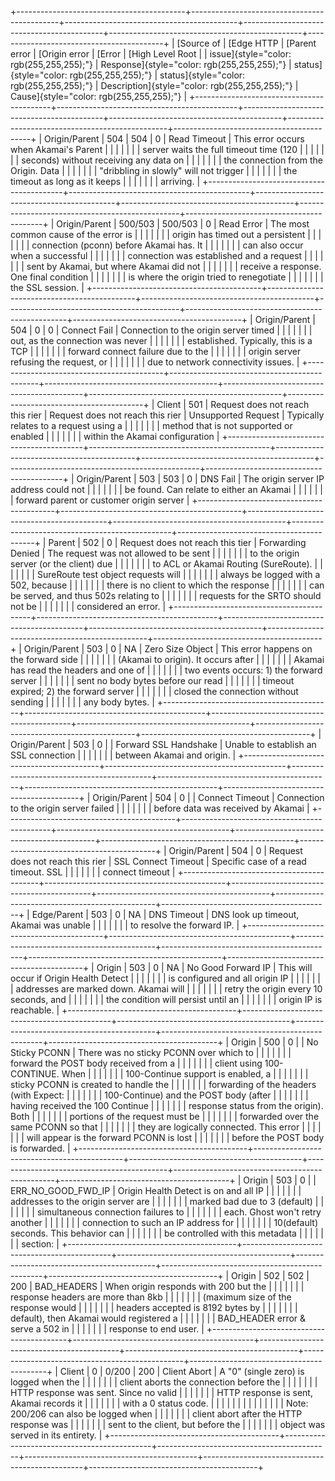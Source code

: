 +------------------------------------------+---------------------------------------------+-------------------------------------------+-------------------------------------------+------------------------------------------------+------------------------------------------+
| [Source of                               | [Edge HTTP                                  | [Parent error                             | [Origin error                             | [Error                                         | [High Level Root                         |
| issue]{style="color: rgb(255,255,255);"} | Response]{style="color: rgb(255,255,255);"} | status]{style="color: rgb(255,255,255);"} | status]{style="color: rgb(255,255,255);"} | Description]{style="color: rgb(255,255,255);"} | Cause]{style="color: rgb(255,255,255);"} |
+------------------------------------------+---------------------------------------------+-------------------------------------------+-------------------------------------------+------------------------------------------------+------------------------------------------+
| Origin/Parent                            | 504                                         | 504                                       | 0                                         | Read Timeout                                   | This error occurs when Akamai\'s Parent  |
|                                          |                                             |                                           |                                           |                                                | server waits the full timeout time (120  |
|                                          |                                             |                                           |                                           |                                                | seconds) without receiving any data on   |
|                                          |                                             |                                           |                                           |                                                | the connection from the Origin. Data     |
|                                          |                                             |                                           |                                           |                                                | \"dribbling in slowly\" will not trigger |
|                                          |                                             |                                           |                                           |                                                | the timeout as long as it keeps          |
|                                          |                                             |                                           |                                           |                                                | arriving.                                |
+------------------------------------------+---------------------------------------------+-------------------------------------------+-------------------------------------------+------------------------------------------------+------------------------------------------+
| Origin/Parent                            | 500/503                                     | 500/503                                   | 0                                         | Read Error                                     | The most common cause of the error is    |
|                                          |                                             |                                           |                                           |                                                | origin has timed out a persistent        |
|                                          |                                             |                                           |                                           |                                                | connection (pconn) before Akamai has. It |
|                                          |                                             |                                           |                                           |                                                | can also occur when a successful         |
|                                          |                                             |                                           |                                           |                                                | connection was established and a request |
|                                          |                                             |                                           |                                           |                                                | sent by Akamai, but where Akamai did not |
|                                          |                                             |                                           |                                           |                                                | receive a response. One final condition  |
|                                          |                                             |                                           |                                           |                                                | is where the origin tried to renegotiate |
|                                          |                                             |                                           |                                           |                                                | the SSL session.                         |
+------------------------------------------+---------------------------------------------+-------------------------------------------+-------------------------------------------+------------------------------------------------+------------------------------------------+
| Origin/Parent                            | 504                                         | 0                                         | 0                                         | Connect Fail                                   | Connection to the origin server timed    |
|                                          |                                             |                                           |                                           |                                                | out, as the connection was never         |
|                                          |                                             |                                           |                                           |                                                | established. Typically, this is a TCP    |
|                                          |                                             |                                           |                                           |                                                | forward connect failure due to the       |
|                                          |                                             |                                           |                                           |                                                | origin server refusing the request, or   |
|                                          |                                             |                                           |                                           |                                                | due to network connectivity issues.      |
+------------------------------------------+---------------------------------------------+-------------------------------------------+-------------------------------------------+------------------------------------------------+------------------------------------------+
| Client                                   | 501                                         | Request does not reach this rier          | Request does not reach this rier          | Unsupported Request                            | Typically relates to a request using a   |
|                                          |                                             |                                           |                                           |                                                | method that is not supported or enabled  |
|                                          |                                             |                                           |                                           |                                                | within the Akamai configuration          |
+------------------------------------------+---------------------------------------------+-------------------------------------------+-------------------------------------------+------------------------------------------------+------------------------------------------+
| Origin/Parent                            | 503                                         | 503                                       | 0                                         | DNS Fail                                       | The origin server IP address could not   |
|                                          |                                             |                                           |                                           |                                                | be found. Can relate to either an Akamai |
|                                          |                                             |                                           |                                           |                                                | forward parent or customer origin server |
+------------------------------------------+---------------------------------------------+-------------------------------------------+-------------------------------------------+------------------------------------------------+------------------------------------------+
| Parent                                   | 502                                         | 0                                         | Request does not reach this tier          | Forwarding Denied                              | The request was not allowed to be sent   |
|                                          |                                             |                                           |                                           |                                                | to the origin server (or the client) due |
|                                          |                                             |                                           |                                           |                                                | to ACL or Akamai Routing (SureRoute).    |
|                                          |                                             |                                           |                                           |                                                | SureRoute test object requests will      |
|                                          |                                             |                                           |                                           |                                                | always be logged with a 502, because     |
|                                          |                                             |                                           |                                           |                                                | there is no client to which the response |
|                                          |                                             |                                           |                                           |                                                | can be served, and thus 502s relating to |
|                                          |                                             |                                           |                                           |                                                | requests for the SRTO should not be      |
|                                          |                                             |                                           |                                           |                                                | considered an error.                     |
+------------------------------------------+---------------------------------------------+-------------------------------------------+-------------------------------------------+------------------------------------------------+------------------------------------------+
| Origin/Parent                            | 503                                         | 0                                         | NA                                        | Zero Size Object                               | This error happens on the forward side   |
|                                          |                                             |                                           |                                           |                                                | (Akamai to origin). It occurs after      |
|                                          |                                             |                                           |                                           |                                                | Akamai has read the headers and one of   |
|                                          |                                             |                                           |                                           |                                                | two events occurs: 1) the forward server |
|                                          |                                             |                                           |                                           |                                                | sent no body bytes before our read       |
|                                          |                                             |                                           |                                           |                                                | timeout expired; 2) the forward server   |
|                                          |                                             |                                           |                                           |                                                | closed the connection without sending    |
|                                          |                                             |                                           |                                           |                                                | any body bytes.                          |
+------------------------------------------+---------------------------------------------+-------------------------------------------+-------------------------------------------+------------------------------------------------+------------------------------------------+
| Origin/Parent                            | 503                                         | 0                                         |                                           | Forward SSL Handshake                          | Unable to establish an SSL connection    |
|                                          |                                             |                                           |                                           |                                                | between Akamai and origin.               |
+------------------------------------------+---------------------------------------------+-------------------------------------------+-------------------------------------------+------------------------------------------------+------------------------------------------+
| Origin/Parent                            | 504                                         | 0                                         |                                           | Connect Timeout                                | Connection to the origin server failed   |
|                                          |                                             |                                           |                                           |                                                | before data was received by Akamai       |
+------------------------------------------+---------------------------------------------+-------------------------------------------+-------------------------------------------+------------------------------------------------+------------------------------------------+
| Origin/Parent                            | 504                                         | 0                                         | Request does not reach this rier          | SSL Connect Timeout                            | Specific case of a read timeout. SSL     |
|                                          |                                             |                                           |                                           |                                                | connect timeout                          |
+------------------------------------------+---------------------------------------------+-------------------------------------------+-------------------------------------------+------------------------------------------------+------------------------------------------+
| Edge/Parent                              | 503                                         | 0                                         | NA                                        | DNS Timeout                                    | DNS look up timeout, Akamai was unable   |
|                                          |                                             |                                           |                                           |                                                | to resolve the forward IP.               |
+------------------------------------------+---------------------------------------------+-------------------------------------------+-------------------------------------------+------------------------------------------------+------------------------------------------+
| Origin                                   | 503                                         | 0                                         | NA                                        | No Good Forward IP                             | This will occur if Origin Health Detect  |
|                                          |                                             |                                           |                                           |                                                | is configured and all origin IP          |
|                                          |                                             |                                           |                                           |                                                | addresses are marked down. Akamai will   |
|                                          |                                             |                                           |                                           |                                                | retry the origin every 10 seconds, and   |
|                                          |                                             |                                           |                                           |                                                | the condition will persist until an      |
|                                          |                                             |                                           |                                           |                                                | origin IP is reachable.                  |
+------------------------------------------+---------------------------------------------+-------------------------------------------+-------------------------------------------+------------------------------------------------+------------------------------------------+
| Origin                                   | 500                                         | 0                                         |                                           | No Sticky PCONN                                | There was no sticky PCONN over which to  |
|                                          |                                             |                                           |                                           |                                                | forward the POST body received from a    |
|                                          |                                             |                                           |                                           |                                                | client using 100-CONTINUE. When          |
|                                          |                                             |                                           |                                           |                                                | 100-Continue support is enabled, a       |
|                                          |                                             |                                           |                                           |                                                | sticky PCONN is created to handle the    |
|                                          |                                             |                                           |                                           |                                                | forwarding of the headers (with Expect:  |
|                                          |                                             |                                           |                                           |                                                | 100-Continue) and the POST body (after   |
|                                          |                                             |                                           |                                           |                                                | having received the 100 Continue         |
|                                          |                                             |                                           |                                           |                                                | response status from the origin). Both   |
|                                          |                                             |                                           |                                           |                                                | portions of the request must be          |
|                                          |                                             |                                           |                                           |                                                | forwarded over the same PCONN so that    |
|                                          |                                             |                                           |                                           |                                                | they are logically connected. This error |
|                                          |                                             |                                           |                                           |                                                | will appear is the forward PCONN is lost |
|                                          |                                             |                                           |                                           |                                                | before the POST body is forwarded.       |
+------------------------------------------+---------------------------------------------+-------------------------------------------+-------------------------------------------+------------------------------------------------+------------------------------------------+
| Origin                                   | 503                                         | 0                                         |                                           | ERR_NO_GOOD_FWD_IP                             | Origin Health Detect is on and all IP    |
|                                          |                                             |                                           |                                           |                                                | addresses to the origin server are       |
|                                          |                                             |                                           |                                           |                                                | marked bad due to 3 (default)            |
|                                          |                                             |                                           |                                           |                                                | simultaneous connection failures to      |
|                                          |                                             |                                           |                                           |                                                | each. Ghost won\'t retry another         |
|                                          |                                             |                                           |                                           |                                                | connection to such an IP address for     |
|                                          |                                             |                                           |                                           |                                                | 10(default) seconds. This behavior can   |
|                                          |                                             |                                           |                                           |                                                | be controlled with this metadata         |
|                                          |                                             |                                           |                                           |                                                | section:                                 |
+------------------------------------------+---------------------------------------------+-------------------------------------------+-------------------------------------------+------------------------------------------------+------------------------------------------+
| Origin                                   | 502                                         | 502                                       | 200                                       | BAD_HEADERS                                    | When origin responds with 200 but the    |
|                                          |                                             |                                           |                                           |                                                | response headers are more than 8kb       |
|                                          |                                             |                                           |                                           |                                                | (maximum size of the response would      |
|                                          |                                             |                                           |                                           |                                                | headers accepted is 8192 bytes by        |
|                                          |                                             |                                           |                                           |                                                | default), then Akamai would registered a |
|                                          |                                             |                                           |                                           |                                                | BAD_HEADER error & serve a 502 in        |
|                                          |                                             |                                           |                                           |                                                | response to end user.                    |
+------------------------------------------+---------------------------------------------+-------------------------------------------+-------------------------------------------+------------------------------------------------+------------------------------------------+
| Client                                   | 0                                           | 0/200                                     | 200                                       | Client Abort                                   | A \"0\" (single zero) is logged when the |
|                                          |                                             |                                           |                                           |                                                | client aborts the connection before the  |
|                                          |                                             |                                           |                                           |                                                | HTTP response was sent. Since no valid   |
|                                          |                                             |                                           |                                           |                                                | HTTP response is sent, Akamai records it |
|                                          |                                             |                                           |                                           |                                                | with a 0 status code.                    |
|                                          |                                             |                                           |                                           |                                                |                                          |
|                                          |                                             |                                           |                                           |                                                | Note: 200/206 can also be logged when    |
|                                          |                                             |                                           |                                           |                                                | client abort after the HTTP response was |
|                                          |                                             |                                           |                                           |                                                | sent to the client, but before the       |
|                                          |                                             |                                           |                                           |                                                | object was served in its entirety.       |
+------------------------------------------+---------------------------------------------+-------------------------------------------+-------------------------------------------+------------------------------------------------+------------------------------------------+
